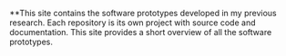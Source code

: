 **This site contains the software prototypes developed in my previous research. Each repository is its own project with source code and documentation. This site provides a short overview of all the software prototypes.
